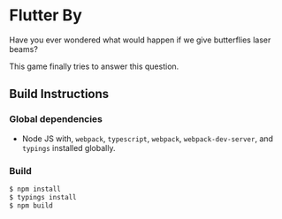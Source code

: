 # Flutter By #

Have you ever wondered what would happen if we give butterflies laser beams?

This game finally tries to answer this question.

## Build Instructions ##

### Global dependencies ###

* Node JS with, `webpack`, `typescript`, `webpack`, `webpack-dev-server`, and `typings` installed globally.

### Build ###

``` bash
$ npm install
$ typings install
$ npm build
```

